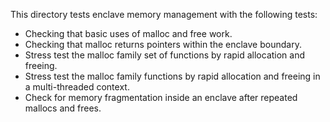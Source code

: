 This directory tests enclave memory management with the following tests:
  - Checking that basic uses of malloc and free work.
  - Checking that malloc returns pointers within the enclave boundary.
  - Stress test the malloc family set of functions by rapid allocation
    and freeing.
  - Stress test the malloc family functions by rapid allocation and freeing
    in a multi-threaded context.
  - Check for memory fragmentation inside an enclave after repeated mallocs and frees.
